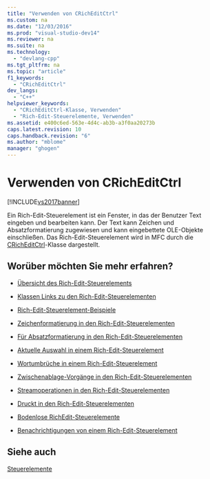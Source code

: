 ```yaml
---
title: "Verwenden von CRichEditCtrl"
ms.custom: na
ms.date: "12/03/2016"
ms.prod: "visual-studio-dev14"
ms.reviewer: na
ms.suite: na
ms.technology: 
  - "devlang-cpp"
ms.tgt_pltfrm: na
ms.topic: "article"
f1_keywords: 
  - "CRichEditCtrl"
dev_langs: 
  - "C++"
helpviewer_keywords: 
  - "CRichEditCtrl-Klasse, Verwenden"
  - "Rich-Edit-Steuerelemente, Verwenden"
ms.assetid: e400c6ed-563e-4d4c-ab3b-a3f0aa20273b
caps.latest.revision: 10
caps.handback.revision: "6"
ms.author: "mblome"
manager: "ghogen"
---
```

# Verwenden von CRichEditCtrl
[!INCLUDE[vs2017banner](../assembler/inline/includes/vs2017banner.md)]

Ein Rich\-Edit\-Steuerelement ist ein Fenster, in das der Benutzer Text eingeben und bearbeiten kann.  Der Text kann Zeichen und Absatzformatierung zugewiesen und kann eingebettete OLE\-Objekte einschließen.  Das Rich\-Edit\-Steuerelement wird in MFC durch die [CRichEditCtrl](../mfc/reference/cricheditctrl-class.md)\-Klasse dargestellt.  
  
## Worüber möchten Sie mehr erfahren?  
  
-   [Übersicht des Rich\-Edit\-Steuerelements](../mfc/overview-of-the-rich-edit-control.md)  
  
-   [Klassen Links zu den Rich\-Edit\-Steuerelementen](../mfc/classes-related-to-rich-edit-controls.md)  
  
-   [Rich\-Edit\-Steuerelement\-Beispiele](../mfc/rich-edit-control-examples.md)  
  
-   [Zeichenformatierung in den Rich\-Edit\-Steuerelementen](../mfc/character-formatting-in-rich-edit-controls.md)  
  
-   [Für Absatzformatierung in den Rich\-Edit\-Steuerelementen](../mfc/paragraph-formatting-in-rich-edit-controls.md)  
  
-   [Aktuelle Auswahl in einem Rich\-Edit\-Steuerelement](../mfc/current-selection-in-a-rich-edit-control.md)  
  
-   [Wortumbrüche in einem Rich\-Edit\-Steuerelement](../mfc/word-breaks-in-rich-edit-controls.md)  
  
-   [Zwischenablage\-Vorgänge in den Rich\-Edit\-Steuerelementen](../mfc/clipboard-operations-in-rich-edit-controls.md)  
  
-   [Streamoperationen in den Rich\-Edit\-Steuerelementen](../mfc/stream-operations-in-rich-edit-controls.md)  
  
-   [Druckt in den Rich\-Edit\-Steuerelementen](../mfc/printing-in-rich-edit-controls.md)  
  
-   [Bodenlose RichEdit\-Steuerelemente](../mfc/bottomless-rich-edit-controls.md)  
  
-   [Benachrichtigungen von einem Rich\-Edit\-Steuerelement](../mfc/notifications-from-a-rich-edit-control.md)  
  
## Siehe auch  
 [Steuerelemente](../mfc/controls-mfc.md)